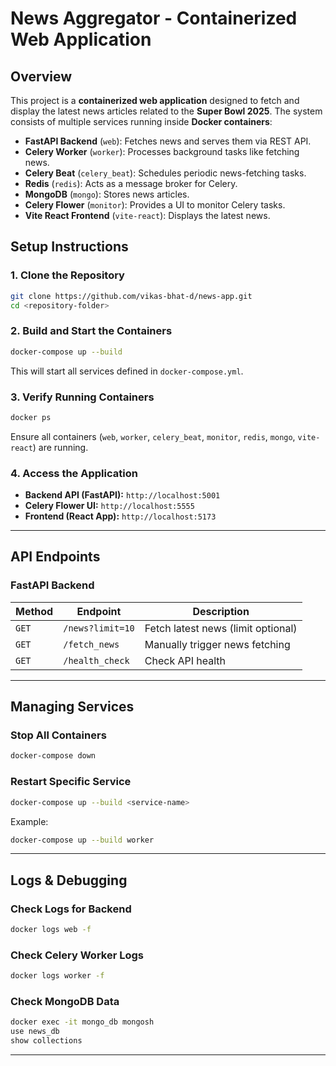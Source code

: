 # News Aggregator - Containerized Web Application

## Overview

This project is a **containerized web application** designed to fetch and display the latest news articles related to the **Super Bowl 2025**. The system consists of multiple services running inside **Docker containers**:

- **FastAPI Backend** (`web`): Fetches news and serves them via REST API.
- **Celery Worker** (`worker`): Processes background tasks like fetching news.
- **Celery Beat** (`celery_beat`): Schedules periodic news-fetching tasks.
- **Redis** (`redis`): Acts as a message broker for Celery.
- **MongoDB** (`mongo`): Stores news articles.
- **Celery Flower** (`monitor`): Provides a UI to monitor Celery tasks.
- **Vite React Frontend** (`vite-react`): Displays the latest news.

## Setup Instructions

### **1. Clone the Repository**

```sh
git clone https://github.com/vikas-bhat-d/news-app.git
cd <repository-folder>
```

### **2. Build and Start the Containers**

```sh
docker-compose up --build
```

This will start all services defined in `docker-compose.yml`.

### **3. Verify Running Containers**

```sh
docker ps
```

Ensure all containers (`web`, `worker`, `celery_beat`, `monitor`, `redis`, `mongo`, `vite-react`) are running.

### **4. Access the Application**

- **Backend API (FastAPI):** `http://localhost:5001`
- **Celery Flower UI:** `http://localhost:5555`
- **Frontend (React App):** `http://localhost:5173`

---

## API Endpoints

### **FastAPI Backend**

| Method | Endpoint         | Description                        |
| ------ | ---------------- | ---------------------------------- |
| `GET`  | `/news?limit=10` | Fetch latest news (limit optional) |
| `GET`  | `/fetch_news`    | Manually trigger news fetching     |
| `GET`  | `/health_check`  | Check API health                   |

---

## Managing Services

### **Stop All Containers**

```sh
docker-compose down
```

### **Restart Specific Service**

```sh
docker-compose up --build <service-name>
```

Example:

```sh
docker-compose up --build worker
```

---

## Logs & Debugging

### **Check Logs for Backend**

```sh
docker logs web -f
```

### **Check Celery Worker Logs**

```sh
docker logs worker -f
```

### **Check MongoDB Data**

```sh
docker exec -it mongo_db mongosh
use news_db
show collections
```

---
